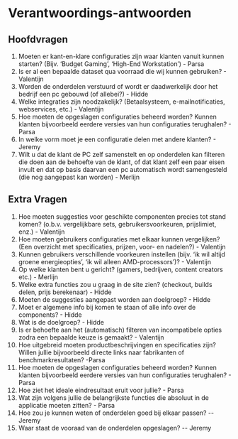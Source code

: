 # Verantwoordings-antwoorden
## Hoofdvragen
1. Moeten er kant-en-klare configuraties zijn waar klanten vanuit kunnen starten? (Bijv. ‘Budget Gaming’, ‘High-End Workstation’) - Parsa
2. Is er al een bepaalde dataset qua voorraad die wij kunnen gebruiken? - Valentijn
3. Worden de onderdelen verstuurd of wordt er daadwerkelijk door het bedrijf een pc gebouwd (of allebei?) - Hidde
4. Welke integraties zijn noodzakelijk? (Betaalsysteem, e-mailnotificaties, webservices, etc.) - Valentijn
5. Hoe moeten de opgeslagen configuraties beheerd worden? Kunnen klanten bijvoorbeeld eerdere versies van hun configuraties terughalen? - Parsa
6. In welke vorm moet je een configuratie delen met andere klanten? - Jeremy
7. Wilt u dat de klant de PC zelf samenstelt en op onderdelen kan filteren die doen aan de behoefte van de klant, of dat klant zelf
een paar eisen invult en dat op basis daarvan een pc automatisch wordt samengesteld (die nog aangepast kan worden) - Merlijn

## Extra Vragen
1. Hoe moeten suggesties voor geschikte componenten precies tot stand komen? (o.b.v. vergelijkbare sets, gebruikersvoorkeuren, prijslimiet, enz.) - Valentijn
2. Hoe moeten gebruikers configuraties met elkaar kunnen vergelijken? (Een overzicht met specificaties, prijzen, voor- en nadelen?) - Valentijn
3. Kunnen gebruikers verschillende voorkeuren instellen (bijv. ‘ik wil altijd groene energieopties’, ‘ik wil alleen AMD-processors’)? - Valentijn
4. Op welke klanten bent u gericht? (gamers, bedrijven, content creators etc.) - Merlijn
5. Welke extra functies zou u graag in de site zien? (checkout, builds delen, prijs berekenaar) - Hidde
6. Moeten de suggesties aangepast worden aan doelgroep? - Hidde
7. Moet er algemene info bij komen te staan of alle info over de components? - Hidde
8. Wat is de doelgroep? - Hidde
9. Is er behoefte aan het (automatisch) filteren van incompatibele opties zodra een bepaalde keuze is gemaakt? - Valentijn
10. Hoe uitgebreid moeten productbeschrijvingen en specificaties zijn? Willen jullie bijvoorbeeld directe links naar fabrikanten of benchmarkresultaten? -Parsa
11. Hoe moeten de opgeslagen configuraties beheerd worden? Kunnen klanten bijvoorbeeld eerdere versies van hun configuraties terughalen? - Parsa
12. Hoe ziet het ideale eindresultaat eruit voor jullie? - Parsa
13. Wat zijn volgens jullie de belangrijkste functies die absoluut in de applicatie moeten zitten? - Parsa
14. Hoe zou je kunnen weten of onderdelen goed bij elkaar passen? -- Jeremy
15. Waar staat de vooraad van de onderdelen opgeslagen? -- Jeremy
